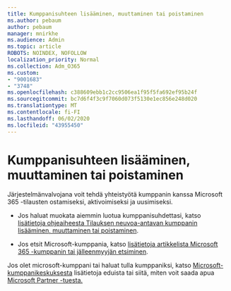 ```yaml
---
title: Kumppanisuhteen lisääminen, muuttaminen tai poistaminen
ms.author: pebaum
author: pebaum
manager: mnirkhe
ms.audience: Admin
ms.topic: article
ROBOTS: NOINDEX, NOFOLLOW
localization_priority: Normal
ms.collection: Adm_O365
ms.custom:
- "9001683"
- "3748"
ms.openlocfilehash: c388609ebb1c2cc9506ea1f95f5fa692ef95b24f
ms.sourcegitcommit: bc7d6f4f3c9f7060d073f5130e1ec856e248d020
ms.translationtype: MT
ms.contentlocale: fi-FI
ms.lasthandoff: 06/02/2020
ms.locfileid: "43955450"
---
```

# <a name="add-change-or-remove-a-partner-relationship"></a>Kumppanisuhteen lisääminen, muuttaminen tai poistaminen

Järjestelmänvalvojana voit tehdä yhteistyötä kumppanin kanssa Microsoft 365 -tilausten ostamiseksi, aktivoimiseksi ja uusimiseksi. 

- Jos haluat muokata aiemmin luotua kumppanisuhdettasi, katso [lisätietoja ohjeaiheesta Tilauksen neuvoa-antavan kumppanin lisääminen, muuttaminen tai poistaminen](https://docs.microsoft.com/microsoft-365/admin/misc/add-partner?view=o365-worldwide).

- Jos etsit Microsoft-kumppania, katso [lisätietoja artikkelista Microsoft 365 -kumppanin tai jälleenmyyjän etsiminen](https://docs.microsoft.com/microsoft-365/admin/manage/find-your-partner-or-reseller?view=o365-worldwide).

Jos olet microsoft-kumppani tai haluat tulla kumppaniksi, katso [Microsoft-kumppanikeskuksesta](https://support.microsoft.com/help/4499930/partner-center-overview) lisätietoja eduista tai siitä, miten voit saada apua [Microsoft Partner -tuesta.](https://aka.ms/partnersupport)
